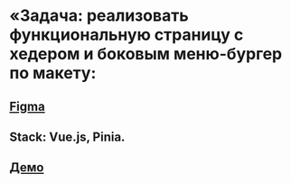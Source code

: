 # «Задача: реализовать функциональную страницу с хедером и боковым меню-бургер по макету:

## [Figma](https://www.figma.com/file/25t9B1lihdKTb99qZkO0BM/Test-task-for-Front-End-Developer?node-id=0%3A1)

## Stack: Vue.js, Pinia.

## [Демо](https://yegorkochetkov.github.io/currencies-converter_kit-global/)
